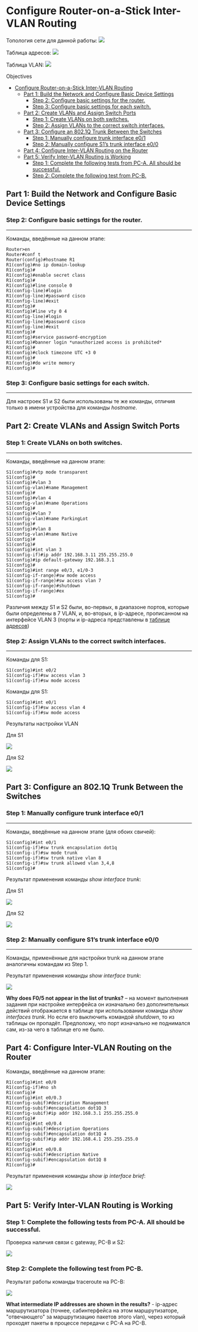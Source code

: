 # Configure Router-on-a-Stick Inter-VLAN Routing

Топология сети для данной работы:
![](netTopology.png)

Таблица адресов:
![](addrTable.png)

Таблица VLAN:
![](vlanTable.png)

Objectives
- [Configure Router-on-a-Stick Inter-VLAN Routing](#configure-router-on-a-stick-inter-vlan-routing)
  - [Part 1: Build the Network and Configure Basic Device Settings](#part-1-build-the-network-and-configure-basic-device-settings)
    - [Step 2: Configure basic settings for the router.](#step-2-configure-basic-settings-for-the-router)
    - [Step 3: Configure basic settings for each switch.](#step-3-configure-basic-settings-for-each-switch)
  - [Part 2: Create VLANs and Assign Switch Ports](#part-2-create-vlans-and-assign-switch-ports)
    - [Step 1: Create VLANs on both switches.](#step-1-create-vlans-on-both-switches)
    - [Step 2: Assign VLANs to the correct switch interfaces.](#step-2-assign-vlans-to-the-correct-switch-interfaces)
  - [Part 3: Configure an 802.1Q Trunk Between the Switches](#part-3-configure-an-8021q-trunk-between-the-switches)
    - [Step 1: Manually configure trunk interface e0/1](#step-1-manually-configure-trunk-interface-e01)
    - [Step 2: Manually configure S1’s trunk interface e0/0](#step-2-manually-configure-s1s-trunk-interface-e00)
  - [Part 4: Configure Inter-VLAN Routing on the Router](#part-4-configure-inter-vlan-routing-on-the-router)
  - [Part 5: Verify Inter-VLAN Routing is Working](#part-5-verify-inter-vlan-routing-is-working)
    - [Step 1: Complete the following tests from PC-A. All should be successful.](#step-1-complete-the-following-tests-from-pc-a-all-should-be-successful)
    - [Step 2: Complete the following test from PC-B.](#step-2-complete-the-following-test-from-pc-b)

## Part 1: Build the Network and Configure Basic Device Settings
### Step 2: Configure basic settings for the router.
---
Команды, введённые на данном этапе:
```
Router>en
Router#conf t
Router(config)#hostname R1
R1(config)#no ip domain-lookup
R1(config)#
R1(config)#enable secret class
R1(config)#
R1(config)#line console 0
R1(config-line)#login
R1(config-line)#password cisco
R1(config-line)#exit
R1(config)#
R1(config)#line vty 0 4
R1(config-line)#login
R1(config-line)#password cisco
R1(config-line)#exit
R1(config)#
R1(config)#service password-encryption
R1(config)#banner login *unauthorized access is prohibited*
R1(config)#
R1(config)#clock timezone UTC +3 0
R1(config)#
R1(config)#do write memory
R1(config)#
```
### Step 3: Configure basic settings for each switch.
---
Для настроек S1 и S2 были использованы те же команды, отличия только в имени устройства для команды *hostname*.

## Part 2: Create VLANs and Assign Switch Ports
### Step 1: Create VLANs on both switches.
---
Команды, введённые на данном этапе:
```
S1(config)#vtp mode transparent
S1(config)#
S1(config)#vlan 3
S1(config-vlan)#name Management
S1(config)#
S1(config)#vlan 4
S1(config-vlan)#name Operations
S1(config)#
S1(config)#vlan 7
S1(config-vlan)#name ParkingLot
S1(config)#
S1(config)#vlan 8
S1(config-vlan)#name Native
S1(config)#
S1(config)#
S1(config)#int vlan 3
S1(config-if)#ip addr 192.168.3.11 255.255.255.0
S1(config)#ip default-gateway 192.168.3.1
S1(config)#
S1(config)#int range e0/3, e1/0-3
S1(config-if-range)#sw mode access
S1(config-if-range)#sw access vlan 7
S1(config-if-range)#shutdown
S1(config-if-range)#ex
S1(config)#
```

Различия между S1 и S2 были, во-первых, в диапазоне портов, которые были определены в 7 VLAN, и, во-вторых, в ip-адресе, прописанном на интерфейсе VLAN 3 (порты и ip-адреса представлены в [таблице адресов](addrTable.png))

### Step 2: Assign VLANs to the correct switch interfaces.
---
Команды для S1:
```
S1(config)#int e0/2
S1(config-if)#sw access vlan 3
S1(config-if)#sw mode access
```
Команды для S1:
```
S1(config)#int e0/1
S1(config-if)#sw access vlan 4
S1(config-if)#sw mode access
```

Результаты настройки VLAN

Для S1

![](vlanBriefS1.png)

Для S2

![](vlanBriefS2.png)

## Part 3: Configure an 802.1Q Trunk Between the Switches
### Step 1: Manually configure trunk interface e0/1
---
Команды, введённые на данном этапе (для обоих свичей):
```
S1(config)#int e0/1
S1(config-if)#sw trunk encapsulation dot1q
S1(config-if)#sw mode trunk
S1(config-if)#sw trunk native vlan 8
S1(config-if)#sw trunk allowed vlan 3,4,8
S1(config)#
```
Результат применения команды *show interface trunk*:

Для S1

![](shIntTrS1.png)

Для S2

![](shIntTrS2.png)

### Step 2: Manually configure S1’s trunk interface e0/0
---
Команды, применённые для настройки trunk на данном этапе аналогичны командам из Step 1. 

Результат применения команды *show interface trunk*:

![](shIntTrR.png)

**Why does F0/5 not appear in the list of trunks?** – на момент выполнения задания при настройке интерфейса он изначально без дополнительных действий отображается в таблице при использовании команды *show interfaces trunk*. Но если его выключить командой *shutdown*, то из таблицы он пропадёт. Предположу, что порт изначально не поднимался сам, из-за чего в таблице его не было.

## Part 4: Configure Inter-VLAN Routing on the Router

Команды, введённые на данном этапе:
```
R1(config)#int e0/0
R1(config-if)#no sh
R1(config)#
R1(config)#int e0/0.3
R1(config-subif)#description Management
R1(config-subif)#encapsulation dot1Q 3
R1(config-subif)#ip addr 192.168.3.1 255.255.255.0
R1(config)#
R1(config)#int e0/0.4
R1(config-subif)#description Operations
R1(config-subif)#encapsulation dot1Q 4
R1(config-subif)#ip addr 192.168.4.1 255.255.255.0
R1(config)#
R1(config)#int e0/0.8
R1(config-subif)#description Native
R1(config-subif)#encapsulation dot1Q 8
R1(config)#
```
Результат применения команды *show ip interface brief*:

![](shIpIntBr.png)

## Part 5: Verify Inter-VLAN Routing is Working
### Step 1: Complete the following tests from PC-A. All should be successful.

Проверка наличия связи с gateway, PC-B и S2:

![](testA.png)

### Step 2: Complete the following test from PC-B.

Результат работы команды traceroute на PC-B:

![](testB.png)

**What intermediate IP addresses are shown in the results?** - ip-адрес маршрутизатора (точнее, сабинтерфейса на этом маршрутизаторе, "отвечающего" за маршрутизацию пакетов этого vlan), через который проходят пакеты в процессе передачи с PC-A на PC-B.
